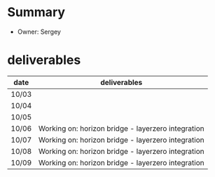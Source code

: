 # Summary
* Owner: Sergey

# deliverables
| date  | deliverables |
|--- | ---|
| 10/03  |  |
| 10/04  |  |
| 10/05  |  |
| 10/06  | Working on: horizon bridge - layerzero integration |
| 10/07  | Working on: horizon bridge - layerzero integration |
| 10/08  | Working on: horizon bridge - layerzero integration |
| 10/09  | Working on: horizon bridge - layerzero integration |